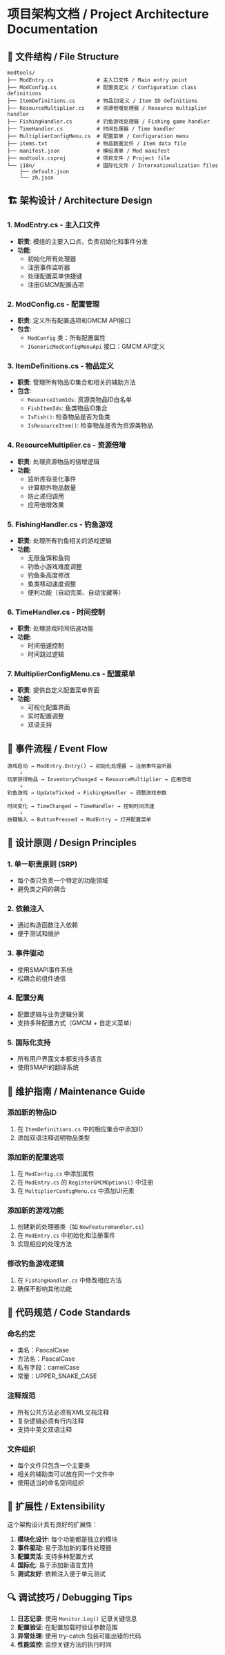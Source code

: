 # 项目架构文档 / Project Architecture Documentation

## 📁 文件结构 / File Structure

```
modtools/
├── ModEntry.cs              # 主入口文件 / Main entry point
├── ModConfig.cs             # 配置类定义 / Configuration class definitions
├── ItemDefinitions.cs       # 物品ID定义 / Item ID definitions
├── ResourceMultiplier.cs    # 资源倍增处理器 / Resource multiplier handler
├── FishingHandler.cs        # 钓鱼游戏处理器 / Fishing game handler
├── TimeHandler.cs           # 时间处理器 / Time handler
├── MultiplierConfigMenu.cs  # 配置菜单 / Configuration menu
├── items.txt                # 物品数据文件 / Item data file
├── manifest.json            # 模组清单 / Mod manifest
├── modtools.csproj          # 项目文件 / Project file
└── i18n/                    # 国际化文件 / Internationalization files
    ├── default.json
    └── zh.json
```

## 🏗️ 架构设计 / Architecture Design

### 1. **ModEntry.cs** - 主入口文件
- **职责**: 模组的主要入口点，负责初始化和事件分发
- **功能**: 
  - 初始化所有处理器
  - 注册事件监听器
  - 处理配置菜单快捷键
  - 注册GMCM配置选项

### 2. **ModConfig.cs** - 配置管理
- **职责**: 定义所有配置选项和GMCM API接口
- **包含**:
  - `ModConfig` 类：所有配置属性
  - `IGenericModConfigMenuApi` 接口：GMCM API定义

### 3. **ItemDefinitions.cs** - 物品定义
- **职责**: 管理所有物品ID集合和相关的辅助方法
- **包含**:
  - `ResourceItemIds`: 资源类物品ID白名单
  - `FishItemIds`: 鱼类物品ID集合
  - `IsFish()`: 检查物品是否为鱼类
  - `IsResourceItem()`: 检查物品是否为资源类物品

### 4. **ResourceMultiplier.cs** - 资源倍增
- **职责**: 处理资源物品的倍增逻辑
- **功能**:
  - 监听库存变化事件
  - 计算额外物品数量
  - 防止递归调用
  - 应用倍增效果

### 5. **FishingHandler.cs** - 钓鱼游戏
- **职责**: 处理所有钓鱼相关的游戏逻辑
- **功能**:
  - 无限鱼饵和鱼钩
  - 钓鱼小游戏难度调整
  - 钓鱼条高度修改
  - 鱼类移动速度调整
  - 便利功能（自动完美、自动宝藏等）

### 6. **TimeHandler.cs** - 时间控制
- **职责**: 处理游戏时间倍速功能
- **功能**:
  - 时间倍速控制
  - 时间跳过逻辑

### 7. **MultiplierConfigMenu.cs** - 配置菜单
- **职责**: 提供自定义配置菜单界面
- **功能**:
  - 可视化配置界面
  - 实时配置调整
  - 双语支持

## 🔄 事件流程 / Event Flow

```
游戏启动 → ModEntry.Entry() → 初始化处理器 → 注册事件监听器
    ↓
玩家获得物品 → InventoryChanged → ResourceMultiplier → 应用倍增
    ↓
钓鱼游戏 → UpdateTicked → FishingHandler → 调整游戏参数
    ↓
时间变化 → TimeChanged → TimeHandler → 控制时间流速
    ↓
按键输入 → ButtonPressed → ModEntry → 打开配置菜单
```

## 🎯 设计原则 / Design Principles

### 1. **单一职责原则 (SRP)**
- 每个类只负责一个特定的功能领域
- 避免类之间的耦合

### 2. **依赖注入**
- 通过构造函数注入依赖
- 便于测试和维护

### 3. **事件驱动**
- 使用SMAPI事件系统
- 松耦合的组件通信

### 4. **配置分离**
- 配置逻辑与业务逻辑分离
- 支持多种配置方式（GMCM + 自定义菜单）

### 5. **国际化支持**
- 所有用户界面文本都支持多语言
- 使用SMAPI的翻译系统

## 🔧 维护指南 / Maintenance Guide

### 添加新的物品ID
1. 在 `ItemDefinitions.cs` 中的相应集合中添加ID
2. 添加双语注释说明物品类型

### 添加新的配置选项
1. 在 `ModConfig.cs` 中添加属性
2. 在 `ModEntry.cs` 的 `RegisterGMCMOptions()` 中注册
3. 在 `MultiplierConfigMenu.cs` 中添加UI元素

### 添加新的游戏功能
1. 创建新的处理器类（如 `NewFeatureHandler.cs`）
2. 在 `ModEntry.cs` 中初始化和注册事件
3. 实现相应的处理方法

### 修改钓鱼游戏逻辑
1. 在 `FishingHandler.cs` 中修改相应方法
2. 确保不影响其他功能

## 📝 代码规范 / Code Standards

### 命名约定
- 类名：PascalCase
- 方法名：PascalCase
- 私有字段：camelCase
- 常量：UPPER_SNAKE_CASE

### 注释规范
- 所有公共方法必须有XML文档注释
- 复杂逻辑必须有行内注释
- 支持中英文双语注释

### 文件组织
- 每个文件只包含一个主要类
- 相关的辅助类可以放在同一个文件中
- 使用适当的命名空间组织

## 🚀 扩展性 / Extensibility

这个架构设计具有良好的扩展性：

1. **模块化设计**: 每个功能都是独立的模块
2. **事件驱动**: 易于添加新的事件处理器
3. **配置灵活**: 支持多种配置方式
4. **国际化**: 易于添加新语言支持
5. **测试友好**: 依赖注入便于单元测试

## 🔍 调试技巧 / Debugging Tips

1. **日志记录**: 使用 `Monitor.Log()` 记录关键信息
2. **配置验证**: 在配置加载时验证参数范围
3. **异常处理**: 使用 try-catch 包装可能出错的代码
4. **性能监控**: 监控关键方法的执行时间 
